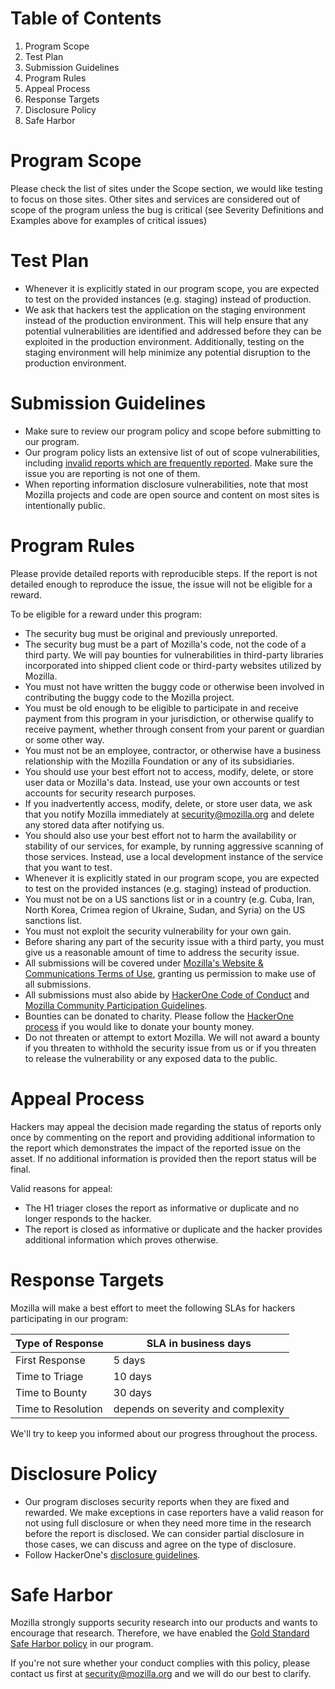 # Table of Contents
1. Program Scope
2. Test Plan
3. Submission Guidelines
4. Program Rules
5. Appeal Process
6. Response Targets
7. Disclosure Policy
8. Safe Harbor

# Program Scope

Please check the list of sites under the Scope section, we would like testing to focus on those sites. Other sites and services are considered out of scope of the program unless the bug is critical (see Severity Definitions and Examples above for examples of critical issues)

# Test Plan

* Whenever it is explicitly stated in our program scope, you are expected to test on the provided instances (e.g. staging) instead of production.
* We ask that hackers test the application on the staging environment instead of the production environment. This will help ensure that any potential vulnerabilities are identified and addressed before they can be exploited in the production environment. Additionally, testing on the staging environment will help minimize any potential disruption to the production environment.

# Submission Guidelines

* Make sure to review our program policy and scope before submitting to our program.
* Our program policy lists an extensive list of out of scope vulnerabilities, including [invalid reports which are frequently reported](https://bugzilla.mozilla.org/show_bug.cgi?id=1830029). Make sure the issue you are reporting is not one of them.
* When reporting information disclosure vulnerabilities, note that most Mozilla projects and code are open source and content on most sites is intentionally public.

# Program Rules

Please provide detailed reports with reproducible steps. If the report is not detailed enough to reproduce the issue, the issue will not be eligible for a reward.

To be eligible for a reward under this program:

* The security bug must be original and previously unreported.
* The security bug must be a part of Mozilla's code, not the code of a third party. We will pay bounties for vulnerabilities in third-party libraries incorporated into shipped client code or third-party websites utilized by Mozilla.
* You must not have written the buggy code or otherwise been involved in contributing the buggy code to the Mozilla project.
* You must be old enough to be eligible to participate in and receive payment from this program in your jurisdiction, or otherwise qualify to receive payment, whether through consent from your parent or guardian or some other way.
* You must not be an employee, contractor, or otherwise have a business relationship with the Mozilla Foundation or any of its subsidiaries.
* You should use your best effort not to access, modify, delete, or store user data or Mozilla's data. Instead, use your own accounts or test accounts for security research purposes.
* If you inadvertently access, modify, delete, or store user data, we ask that you notify Mozilla immediately at security@mozilla.org and delete any stored data after notifying us.
* You should also use your best effort not to harm the availability or stability of our services, for example, by running aggressive scanning of those services. Instead, use a local development instance of the service that you want to test.
* Whenever it is explicitly stated in our program scope, you are expected to test on the provided instances (e.g. staging) instead of production.
* You must not be on a US sanctions list or in a country (e.g. Cuba, Iran, North Korea, Crimea region of Ukraine, Sudan, and Syria) on the US sanctions list.
* You must not exploit the security vulnerability for your own gain.
* Before sharing any part of the security issue with a third party, you must give us a reasonable amount of time to address the security issue.
* All submissions will be covered under [Mozilla's Website & Communications Terms of Use](https://www.mozilla.org/en-US/about/legal/terms/mozilla/), granting us permission to make use of all submissions.
* All submissions must also abide by [HackerOne Code of Conduct](https://www.hackerone.com/policies/code-of-conduct) and [Mozilla Community Participation Guidelines](https://www.mozilla.org/en-US/about/governance/policies/participation/).
* Bounties can be donated to charity. Please follow the [HackerOne process](https://docs.hackerone.com/hackers/payments.html#donating-bounties-to-charity) if you would like to donate your bounty money.
* Do not threaten or attempt to extort Mozilla. We will not award a bounty if you threaten to withhold the security issue from us or if you threaten to release the vulnerability or any exposed data to the public.

# Appeal Process
Hackers may appeal the decision made regarding the status of reports only once by commenting on the report and providing additional information to the report which demonstrates the impact of the reported issue on the asset. If no additional information is provided then the report status will be final.

Valid reasons for appeal:
* The H1 triager closes the report as informative or duplicate and no longer responds to the hacker.
* The report is closed as informative or duplicate and the hacker provides additional information which proves otherwise.

# Response Targets

Mozilla will make a best effort to meet the following SLAs for hackers participating in our program:

| Type of Response | SLA in business days |
| ------------- | ------------- |
| First Response | 5 days |
| Time to Triage | 10 days |
| Time to Bounty | 30 days |
| Time to Resolution | depends on severity and complexity |

We'll try to keep you informed about our progress throughout the process.

# Disclosure Policy

* Our program discloses security reports when they are fixed and rewarded. We make exceptions in case reporters have a valid reason for not using full disclosure or when they need more time in the research before the report is disclosed. We can consider partial disclosure in those cases, we can discuss and agree on the type of disclosure.
* Follow HackerOne's [disclosure guidelines](https://www.hackerone.com/disclosure-guidelines).

# Safe Harbor

Mozilla strongly supports security research into our products and wants to encourage that research. Therefore, we have enabled the [Gold Standard Safe Harbor policy](https://hackerone.com/mozilla_core_services/safe_harbor) in our program.

If you're not sure whether your conduct complies with this policy, please contact us first at security@mozilla.org and we will do our best to clarify.
